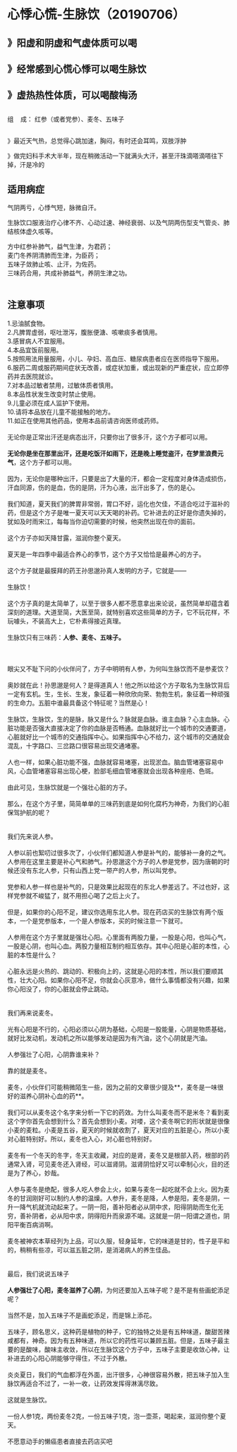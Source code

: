 # 心悸心慌-生脉饮（20190706）

<a name="crzKB"></a>
## 》阳虚和阴虚和气虚体质可以喝
<a name="Q56gW"></a>
## 》经常感到心慌心悸可以喝生脉饮
<a name="CoOLR"></a>
## 》虚热热性体质，可以喝酸梅汤<br />
<a name="4eEzd"></a>
## 
<a name="uzoou"></a>
## 
组    成： 红参（或者党参）、麦冬、五味子
<a name="7e7lb"></a>
## 
<a name="3U9Of"></a>
## 
》最近天气热，总觉得心跳加速，胸闷，有时还会耳鸣，双肢浮肿

》做完妇科手术大半年，现在稍微活动一下就满头大汗，甚至汗珠滴嗒滴嗒往下掉，汗是冷的


<a name="QmBgJ"></a>
## 适用病症 
气阴两亏，心悸气短，脉微自汗。

生脉饮口服液治疗心律不齐、心动过速、神经衰弱、以及气阴两伤型支气管炎、肺结核体虚久咳等。

方中红参补肺气，益气生津，为君药；<br />麦门冬养阴清肺而生津，为臣药；<br />五味子敛肺止咳、止汗，为佐药。<br />三味药合用，共成补肺益气，养阴生津之功。<br />[]()[]()[]()<br />


<a name="MCNkB"></a>
## 注意事项
1.忌油腻食物。<br />2.凡脾胃虚弱，呕吐泄泻，腹胀便溏、咳嗽痰多者慎用。<br />3.感冒病人不宜服用。<br />4.本品宜饭前服用。<br />5.按照用法用量服用，小儿、孕妇、高血压、糖尿病患者应在医师指导下服用。<br />6.服药二周或服药期间症状无改善，或症状加重，或出现新的严重症状，应立即停药并去医院就诊。<br />7.对本品过敏者禁用，过敏体质者慎用。<br />8.本品性状发生改变时禁止使用。<br />9.儿童必须在成人监护下使用。<br />10.请将本品放在儿童不能接触的地方。<br />11.如正在使用其他药品，使用本品前请咨询医师或药师。<br />
<br />
无论你是正常出汗还是病态出汗，只要你出了很多汗，这个方子都可以用。<br /> <br />**无论你是坐在那里出汗，还是吃饭汗如雨下，还是晚上睡觉盗汗，在梦里浪费元气**，这个方子都可以用。<br /> <br />因为，无论你是哪种出汗，只要是出了大量的汗，都会一定程度对身体造成损伤，汗血同源，伤的是血，伤的是阴，汗为心液，出汗出多了，伤的是心。<br /> <br />我们知道，夏天我们的脾胃非常弱，胃口不好，运化也欠佳，不适合吃过于滋补的药，但是这个方子是唯一夏天可以天天喝的补药。它补进去的正好是你遗失掉的，犹如及时雨宋江，每每当你迫切需要的时候，他突然出现在你的面前。<br /> <br />这个方子亦如天降甘露，滋润你整个夏天。<br /> <br />夏天是一年四季中最适合养心的季节，这个方子又恰恰是最养心的方子。<br /> <br />这个方子就是最膜拜的药王孙思邈孙真人发明的方子，它就是——<br /> <br />生脉饮！<br /> <br />这个方子真的是太简单了，以至于很多人都不愿意拿出来论说，虽然简单却蕴含着深刻的道理。大道至简，大医至简，就特别喜欢这些简单的方子，它不玩花样，不玩噱头，不装高大上，它朴素得接近真理。<br /> <br />生脉饮只有三味药：**人参、麦冬、五味子。**<br />
<br />
<br />
<br />眼尖又不耻下问的小伙伴问了，方子中明明有人参，为何叫生脉饮而不是参麦饮？<br /> <br />奥妙就在此！孙思邈是何人？是得道真人！他之所以给这个方子取名为生脉饮背后一定有玄机。生，生长、生发，象征着一种欣欣向荣、勃勃生机，象征着一种顽强的生命力。五脏中谁最具备这个特征呢？当然是心！<br /> <br />生脉饮，生脉饮，生的是脉，脉又是什么？脉就是血脉。谁主血脉？心主血脉。心脏功能是否强大直接决定了你的血脉是否畅通。血脉就好比一个城市的交通要道，心脏就好比一个城市的交通指挥中心。如果指挥中心不给力，这个城市的交通就会混乱，十字路口、三岔路口很容易出现交通堵塞。<br /> <br />人也一样，如果心脏功能不强，血脉就容易堵塞，出现淤血。脑血管堵塞容易中风，心血管堵塞容易出现心梗，脸部毛细血管堵塞就会出现各种座疮、色斑。<br /> <br />由此可见，生脉饮就是一个强壮心脏的方子。<br /> <br />那么，在这个方子里，简简单单的三味药到底是如何化腐朽为神奇，为我们的心脏保驾护航的呢？<br />
<br />
<br />我们先来说人参。<br /> <br />人参以前也絮叨过很多次了，小伙伴们都知道人参是补气的，能够补一身的之气。人参用在这里主要是补心气和肺气。孙思邈这个方子的人参是党参，因为唐朝的时候还没有东北人参，只有山西上党一带产的人参，所以叫党参。<br /> <br />党参和人参一样也是补气的，只是效果比起现在的东北人参差远了。不过也好，这样党参就不峻猛了，就不用担心喝了之后上火了。<br /> <br />但是，如果你的心阳不足，建议你选用东北人参。现在药店买的生脉饮有两个版本，一个是党参版本，一个是人参版本，买的时候注意一下就可。<br /> <br />人参用在这个方子里就是强壮心阳。心里面有两股力量，一股是心阳，也叫心气，一股是心阴，也叫心血。两股力量相互制约相互依存。其中心阳是心脏的本性，心脏的本性是什么？<br /> <br />心脏永远是火热的、跳动的、积极向上的，这就是心阳的本性，所以我们要顺其性，壮大心阳。如果你心阳不足，你就会心灰意冷，做什么事情都没有兴趣，如果你心阳没了，你的心脏就会停止跳动。<br /> <br />
<br />我们再来说麦冬。<br /> <br />光有心阳是不行的，心阳必须以心阴为基础，心阳是一股能量，心阴是物质基础，就好比发动机，发动机之所以能够发动是因为有汽油，这个心阴就是汽油。<br /> <br />人参强壮了心阳，心阴靠谁来补？<br /> <br />靠的就是麦冬。<br /> <br />麦冬，小伙伴们可能稍微陌生一些，因为之前的文章很少提及**，麦冬是一味很好的滋养心阴补心血的药**。<br /> <br />我们可以从麦冬这个名字来分析一下它的药效。为什么叫麦冬而不是米冬？看到麦这个字你首先会想到什么？首先会想到小麦。对喽，这个麦冬啊它的形状就是很像小麦的麦粒。小麦是五谷，夏天的时候就收割了，夏天对应的五脏是心，所以小麦对心脏特别好。所以，麦冬也入心，对心脏也特别好。<br /> <br />麦冬有一个冬天的冬字，冬天主收藏，对应的是肾，麦冬又是根部入药，根部的药通常入肾，可见麦冬还入肾经，可以滋肾阴。滋肾阴恰好又可以牵制心火，目的还是为了养心，妙哉。<br /> <br />人参与麦冬是绝配，很多人吃人参会上火，如果与麦冬一起吃就不会上火。因为麦冬的甘润刚好可以制约人参的温燥。人参升，麦冬是降，人参是阳，麦冬是阴，一升一降气机就流动起来了。一阴一阳，善补阳者必从阴中求，阳得阴助而生化无穷，善补阴者，必从阳中求，阴得阳升而泉源不竭。这就是一阴一阳谓之道也，阴阳平衡百病消啊。<br /> <br />麦冬被神农本草经列为上品，可以久服，轻身延年，它的味道是甘的，性子是平和的，稍稍有些凉，可以滋五脏之阴，是消渴病人的养生佳品。<br /> <br />
<br />最后，我们说说五味子<br /> <br />**人参强壮了心阳，麦冬滋养了心阴**，为何还要加入五味子呢？是不是有些画蛇添足呢？<br /> <br />当然不是，加入五味子不是画蛇添足，而是锦上添花。<br /> <br />五味子，顾名思义，这种药是植物的种子，它的独特之处是有五种味道，酸甜苦辣咸都有，神奇。因为有五种味道，所以它的药性可以兼顾五脏。但是，五味子最主要的是酸味，酸味主收敛，所以在生脉饮这个方子中，五味子主要是收敛心神，让补进去的心阳心阴能够守得住，不过于外散。<br /> <br />炎炎夏日，我们的气血都浮在外面，出汗很多，心神很容易外散，把五味子加入生脉饮再适合不过了，一补一收，让药效发挥得淋漓尽致。<br /> <br />这就是生脉饮。<br /> <br />一份人参1克，两份麦冬2克，一份五味子1克，泡一壶茶，喝起来，滋润你整个夏天。<br /> <br />不愿意动手的懒癌患者直接去药店买吧
